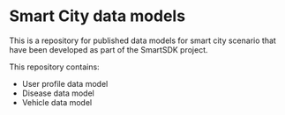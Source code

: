 # Smart City data models 

This is a repository for published data models for smart city scenario that have been developed as part of the SmartSDK project. 

This repository contains:

* User profile data model
* Disease data model
* Vehicle data model
